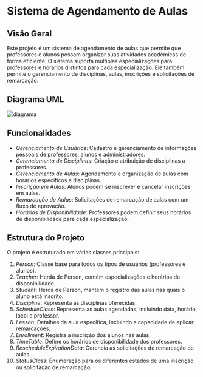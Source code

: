 # Sistema de Agendamento de Aulas

## Visão Geral

Este projeto é um sistema de agendamento de aulas que permite que professores e alunos possam organizar suas atividades acadêmicas de forma eficiente. O sistema suporta múltiplas especializações para professores e horários distintos para cada especialização. Ele também permite o gerenciamento de disciplinas, aulas, inscrições e solicitações de remarcação.

## Diagrama UML

![diagrama](https://github.com/MatheusVitorFerreira/ChatLive/blob/main/Documente%20seus%20sistemas%20(6).png)


## Funcionalidades

- *Gerenciamento de Usuários*: Cadastro e gerenciamento de informações pessoais de professores, alunos e administradores.
- *Gerenciamento de Disciplinas*: Criação e atribuição de disciplinas a professores.
- *Gerenciamento de Aulas*: Agendamento e organização de aulas com horários específicos e disciplinas.
- *Inscrição em Aulas*: Alunos podem se inscrever e cancelar inscrições em aulas.
- *Remarcação de Aulas*: Solicitações de remarcação de aulas com um fluxo de aprovação.
- *Horários de Disponibilidade*: Professores podem definir seus horários de disponibilidade para cada especialização.

## Estrutura do Projeto

O projeto é estruturado em várias classes principais:

1. *Person*: Classe base para todos os tipos de usuários (professores e alunos).
2. *Teacher*: Herda de Person, contém especializações e horários de disponibilidade.
3. *Student*: Herda de Person, mantém o registro das aulas nas quais o aluno está inscrito.
4. *Discipline*: Representa as disciplinas oferecidas.
5. *ScheduleClass*: Representa as aulas agendadas, incluindo data, horário, local e professor.
6. *Lesson*: Detalhes da aula específica, incluindo a capacidade de aplicar remarcações.
7. *Enrollment*: Registra a inscrição dos alunos nas aulas.
8. *TimeTable*: Define os horários de disponibilidade dos professores.
9. *RescheduleExpirationData*: Gerencia as solicitações de remarcação de aulas.
10. *StatusClass*: Enumeração para os diferentes estados de uma inscrição ou solicitação de remarcação.
